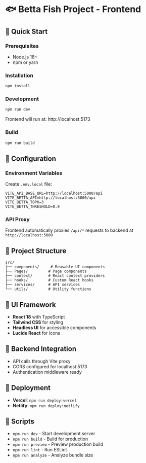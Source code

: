 # 🐟 Betta Fish Project - Frontend

## 🚀 Quick Start

### Prerequisites
- Node.js 18+ 
- npm or yarn

### Installation
```bash
npm install
```

### Development
```bash
npm run dev
```

Frontend will run at: http://localhost:5173

### Build
```bash
npm run build
```

## 🔧 Configuration

### Environment Variables
Create `.env.local` file:
```env
VITE_API_BASE_URL=http://localhost:5000/api
VITE_BETTA_API=http://localhost:5000/api
VITE_BETTA_TOPK=3
VITE_BETTA_THRESHOLD=0.9
```

### API Proxy
Frontend automatically proxies `/api/*` requests to backend at `http://localhost:5000`

## 📁 Project Structure
```
src/
├── components/     # Reusable UI components
├── Pages/         # Page components
├── context/       # React context providers
├── hooks/         # Custom React hooks
├── services/      # API services
└── utils/         # Utility functions
```

## 🎨 UI Framework
- **React 18** with TypeScript
- **Tailwind CSS** for styling
- **Headless UI** for accessible components
- **Lucide React** for icons

## 🔗 Backend Integration
- API calls through Vite proxy
- CORS configured for localhost:5173
- Authentication middleware ready

## 🚀 Deployment
- **Vercel**: `npm run deploy:vercel`
- **Netlify**: `npm run deploy:netlify`

## 📝 Scripts
- `npm run dev` - Start development server
- `npm run build` - Build for production
- `npm run preview` - Preview production build
- `npm run lint` - Run ESLint
- `npm run analyze` - Analyze bundle size